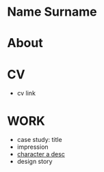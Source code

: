 # Name Surname
# About
# CV
- cv link

# WORK
- case study: title
- impression
- [character a desc](01-character-description/)
- design story
